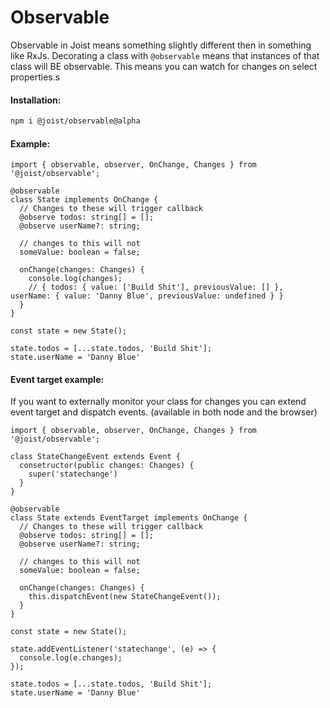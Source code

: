 # Observable

Observable in Joist means something slightly different then in something like RxJs.
Decorating a class with `@observable` means that instances of that class will BE observable. This means you can watch for changes on select properties.s

#### Installation:

```BASH
npm i @joist/observable@alpha
```

#### Example:

```TS
import { observable, observer, OnChange, Changes } from '@joist/observable';

@observable
class State implements OnChange {
  // Changes to these will trigger callback
  @observe todos: string[] = [];
  @observe userName?: string;

  // changes to this will not
  someValue: boolean = false;

  onChange(changes: Changes) {
    console.log(changes);
    // { todos: { value: ['Build Shit'], previousValue: [] }, userName: { value: 'Danny Blue', previousValue: undefined } }
  }
}

const state = new State();

state.todos = [...state.todos, 'Build Shit'];
state.userName = 'Danny Blue'
```

#### Event target example:

If you want to externally monitor your class for changes you can extend event target and dispatch events. (available in both node and the browser)

```TS
import { observable, observer, OnChange, Changes } from '@joist/observable';

class StateChangeEvent extends Event {
  consetructor(public changes: Changes) {
    super('statechange')
  }
}

@observable
class State extends EventTarget implements OnChange {
  // Changes to these will trigger callback
  @observe todos: string[] = [];
  @observe userName?: string;

  // changes to this will not
  someValue: boolean = false;

  onChange(changes: Changes) {
    this.dispatchEvent(new StateChangeEvent());
  }
}

const state = new State();

state.addEventListener('statechange', (e) => {
  console.log(e.changes);
});

state.todos = [...state.todos, 'Build Shit'];
state.userName = 'Danny Blue'
```
